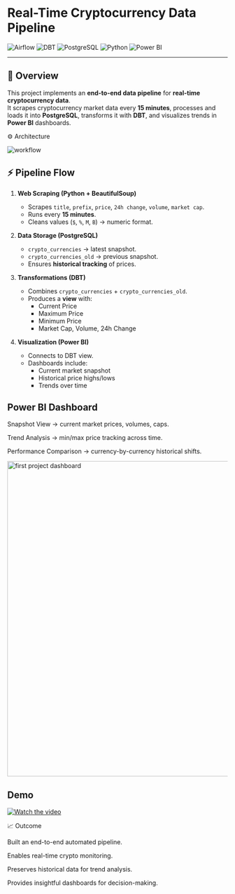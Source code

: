 #  Real-Time Cryptocurrency Data Pipeline
![Airflow](https://img.shields.io/badge/Airflow-DAG-blue?logo=apache-airflow)  ![DBT](https://img.shields.io/badge/DBT-Data%20Modeling-orange?logo=dbt)  ![PostgreSQL](https://img.shields.io/badge/PostgreSQL-Database-336791?logo=postgresql)  ![Python](https://img.shields.io/badge/Python-Scraping-green?logo=python)  ![Power BI](https://img.shields.io/badge/PowerBI-Dashboard-yellow?logo=powerbi)  

---

## 📌 Overview
This project implements an **end-to-end data pipeline** for **real-time cryptocurrency data**.  
It scrapes cryptocurrency market data every **15 minutes**, processes and loads it into **PostgreSQL**, transforms it with **DBT**, and visualizes trends in **Power BI** dashboards.  


⚙️ Architecture

![workflow](https://github.com/user-attachments/assets/5c3637a7-fcb4-4603-b47a-acee966e6451)



## ⚡ Pipeline Flow

1. **Web Scraping (Python + BeautifulSoup)**
   - Scrapes `title`, `prefix`, `price`, `24h change`, `volume`, `market cap`.
   - Runs every **15 minutes**.
   - Cleans values (`$`, `%`, `M`, `B`) → numeric format.

2. **Data Storage (PostgreSQL)**
   - `crypto_currencies` → latest snapshot.
   - `crypto_currencies_old` → previous snapshot.
   - Ensures **historical tracking** of prices.

3. **Transformations (DBT)**
   - Combines `crypto_currencies` + `crypto_currencies_old`.
   - Produces a **view** with:
     - Current Price
     - Maximum Price
     - Minimum Price
     - Market Cap, Volume, 24h Change

4. **Visualization (Power BI)**
   - Connects to DBT view.
   - Dashboards include:
     - Current market snapshot
     - Historical price highs/lows
     - Trends over time



##   Power BI Dashboard

Snapshot View → current market prices, volumes, caps.

Trend Analysis → min/max price tracking across time.

Performance Comparison → currency-by-currency historical shifts.

<img width="1278" height="719" alt="first project dashboard" src="https://github.com/user-attachments/assets/36467a2a-52d0-481a-b12f-f1742c802680" />

##   Demo

[![Watch the video](https://img.youtube.com/vi/<sbFoUVz6ZZ8>/0.jpg)](https://youtu.be/sbFoUVz6ZZ8>)


📈 Outcome

Built an end-to-end automated pipeline.

Enables real-time crypto monitoring.

Preserves historical data for trend analysis.

Provides insightful dashboards for decision-making.
